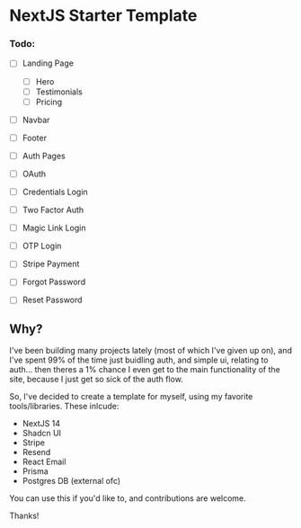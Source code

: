 # NextJS Starter Template

### Todo:

- [ ] Landing Page
    - [ ] Hero
    - [ ] Testimonials
    - [ ] Pricing

- [ ] Navbar

- [ ] Footer

- [ ] Auth Pages

- [ ] OAuth 

- [ ] Credentials Login

- [ ] Two Factor Auth

- [ ] Magic Link Login

- [ ] OTP Login

- [ ] Stripe Payment

- [ ] Forgot Password

- [ ] Reset Password

## Why?

I've been building many projects lately (most of which I've given up on), and I've spent 99% of 
the time just buidling auth, and simple ui, relating to auth... then theres a 1% chance I even 
get to the main functionality of the site, because I just get so sick of the auth flow. 

So, I've decided to create a template for myself, using my favorite tools/libraries. These inlcude:

- NextJS 14
- Shadcn UI 
- Stripe
- Resend
- React Email
- Prisma
- Postgres DB (external ofc)

You can use this if you'd like to, and contributions are welcome.

Thanks!